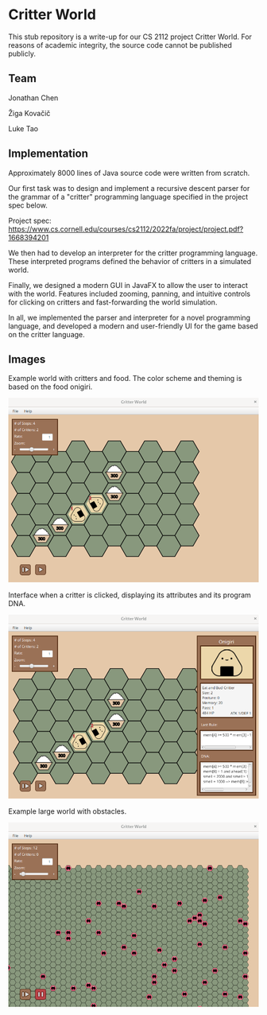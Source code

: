 # Critter World
This stub repository is a write-up for our CS 2112 project Critter World. For reasons of academic integrity, the source code cannot be published publicly.

## Team
Jonathan Chen

Žiga Kovačič

Luke Tao

## Implementation

Approximately 8000 lines of Java source code were written from scratch.

Our first task was to design and implement a recursive descent parser for the grammar of a "critter" programming language specified in the project spec below.

Project spec: https://www.cs.cornell.edu/courses/cs2112/2022fa/project/project.pdf?1668394201

We then had to develop an interpreter for the critter programming language. These interpreted programs defined the behavior of critters in a simulated world. 

Finally, we designed a modern GUI in JavaFX to allow the user to interact with the world. Features included zooming, panning, and intuitive controls for clicking on critters and fast-forwarding the world simulation.

In all, we implemented the parser and interpreter for a novel programming language, and developed a modern and user-friendly UI for the game based on the critter language.

## Images

Example world with critters and food. The color scheme and theming is based on the food onigiri.

![Screenshot](images/small_world.png)

Interface when a critter is clicked, displaying its attributes and its program DNA.

![Screenshot](images/clicked.png)

Example large world with obstacles.

![Screenshot](images/large_world.png)



